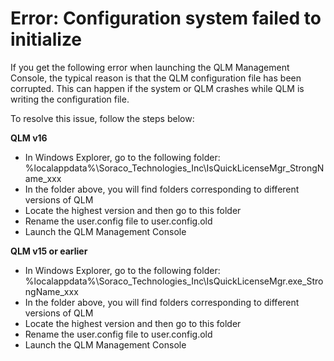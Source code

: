 # Error: Configuration system failed to initialize

If you get the following error when launching the QLM Management Console, the typical reason is that the QLM configuration file has been corrupted. This can happen if the system or QLM crashes while QLM is writing the configuration file.

To resolve this issue, follow the steps below:

**QLM v16**

* In Windows Explorer, go to the following folder: %localappdata%\Soraco\_Technologies\_Inc\IsQuickLicenseMgr\_StrongName\_xxx
* In the folder above, you will find folders corresponding to different versions of QLM
* Locate the highest version and then go to this folder
* Rename the user.config file to user.config.old
* Launch the QLM Management Console

**QLM v15 or earlier**

* In Windows Explorer, go to the following folder: %localappdata%\Soraco\_Technologies\_Inc\IsQuickLicenseMgr.exe\_StrongName\_xxx
* In the folder above, you will find folders corresponding to different versions of QLM
* Locate the highest version and then go to this folder
* Rename the user.config file to user.config.old
* Launch the QLM Management Console
